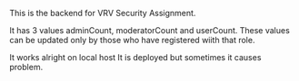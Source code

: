 This is the backend for VRV Security Assignment. 

It has 3 values adminCount, moderatorCount and userCount. 
These values can be updated only by those who have registered wiith that role.


It works alright on local host
It is deployed but sometimes it causes problem.
